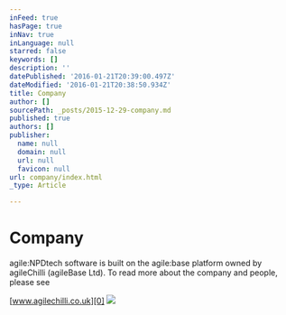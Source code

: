 ```yaml
---
inFeed: true
hasPage: true
inNav: true
inLanguage: null
starred: false
keywords: []
description: ''
datePublished: '2016-01-21T20:39:00.497Z'
dateModified: '2016-01-21T20:38:50.934Z'
title: Company
author: []
sourcePath: _posts/2015-12-29-company.md
published: true
authors: []
publisher:
  name: null
  domain: null
  url: null
  favicon: null
url: company/index.html
_type: Article

---
```

# Company

agile:NPDtech software is built on the agile:base platform owned by agileChilli (agileBase Ltd). To read more about the company and people, please see

[www.agilechilli.co.uk][0]
![](https://s3-us-west-2.amazonaws.com/the-grid-img/p/d1e822beaf8d8a07f71b90febfa967911249e5c8.png)

[0]: http://www.agilechilli.co.uk/